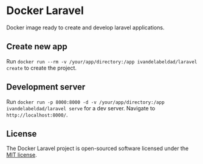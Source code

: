 # Docker Laravel

Docker image ready to create and develop laravel applications.

## Create new app

Run `docker run --rm -v /your/app/directory:/app ivandelabeldad/laravel create` to create the project.

## Development server

Run `docker run -p 8000:8000 -d -v /your/app/directory:/app ivandelabeldad/laravel serve` for a dev server. Navigate to `http://localhost:8000/`.

## License

The Docker Laravel project is open-sourced software licensed under the [MIT license](https://github.com/ivandelabeldad/docker-laravel/blob/master/LICENSE).

